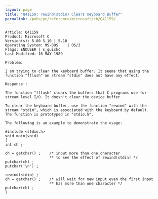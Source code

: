 ```yaml
---
layout: page
title: "Q41159: rewind(stdin) Clears Keyboard Buffer"
permalink: /pubs/pc/reference/microsoft/kb/Q41159/
---
```


	Article: Q41159
	Product: Microsoft C
	Version(s): 5.00 5.10 | 5.10
	Operating System: MS-DOS    | OS/2
	Flags: ENDUSER | s_quickc
	Last Modified: 16-MAY-1989
	
	Problem:
	
	I am trying to clear the keyboard buffer. It seems that using the
	function "fflush" on stream "stdin" does not have any effect.
	
	Response :
	
	The function "fflush" clears the buffers that C programs use for
	stream level I/O. It doesn't clear the device buffer.
	
	To clear the keyboard buffer, use the function "rewind" with the
	stream "stdin", which is associated with the keyboard by default.
	The function is prototyped in "stdio.h".
	
	The following is an example to demonstrate the usage:
	
	#include <stdio.h>
	void main(void)
	{
	int ch ;
	
	ch = getchar() ;    /* input more than one character
	                    ** to see the effect of rewind(stdin) */
	putchar(ch) ;
	putchar('\n') ;
	
	rewind(stdin) ;
	ch = getchar() ;    /* will wait for new input even the first input
	                    ** has more than one character */
	putchar(ch) ;
	}
